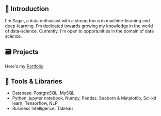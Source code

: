 ## 👦 Introduction

I'm Sagar, a data enthusiast with a strong focus in machine-learning and deep-learning. I'm dedicated towards growing my knowledge in the world of data-science. Currently, I'm open to opportunities in the domain of data science.

## 🗃️ Projects

Here's my [Portfolio]()

## 🧰 Tools & Libraries

- Database: PostgreSQL, MySQL
- Python: jupyter notebook, Numpy, Pandas, Seaborn & Matplotlib, Sci-kit learn, Tensorflow, NLP
- Business Intelligence: Tableau
